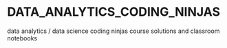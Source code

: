 # DATA_ANALYTICS_CODING_NINJAS
data analytics / data science coding ninjas course solutions and classroom notebooks
